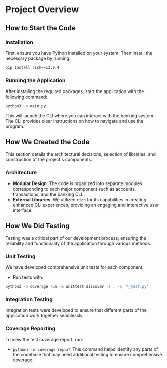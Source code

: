# Project Overview

## How to Start the Code

### Installation

First, ensure you have Python installed on your system. Then install the necessary package by running:

```bash
pip install rich==13.9.4
```

### Running the Application

After installing the required packages, start the application with the following command:

```bash
python3 -m main.py
```

This will launch the CLI where you can interact with the banking system. The CLI provides clear instructions on how to navigate and use the program.

## How We Created the Code

This section details the architectural decisions, selection of libraries, and construction of the project's components.

### Architecture

-   **Modular Design**: The code is organized into separate modules corresponding to each major component such as accounts, transactions, and the banking CLI.
-   **External Libraries**: We utilized `rich` for its capabilities in creating enhanced CLI experiences, providing an engaging and interactive user interface.

## How We Did Testing

Testing was a critical part of our development process, ensuring the reliability and functionality of the application through various methods.

### Unit Testing

We have developed comprehensive unit tests for each component.

-   Run tests with:

```bash
python3 -m coverage run -m unittest discover -s . -p '*_test.py'
```

### Integration Testing

Integration tests were developed to ensure that different parts of the application work together seamlessly.

### Coverage Reporting

To view the test coverage report, run:

-   `python3 -m coverage report`
    This command helps identify any parts of the codebase that may need additional testing to ensure comprehensive coverage.